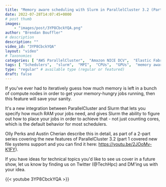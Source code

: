 ```yaml
---
title: "Memory aware scheduling with Slurm in ParallelCluster 3.2 (Part 2 of 2)"
date: 2022-07-28T14:07:45+0000
# post thumb
images:
    - "images/post/3YP8CbckYQA.png"
author: "Brendan Bouffler"
# description
description: ""
video_id: "3YP8CbckYQA"
layout: "video"
# Taxonomies
categories: [ "AWS ParallelCluster",  "Amazon NICE DCV",  "Elastic Fabric Adapter",  "Life Sciences", ]
tags: [ "Schedulers",  "slurm",  "MPI",  "CPUs",  "GPUs",  "memory aware",  "Storage",  "EC2",  "elastic fabric adapter",  "High Performance Computing",  "Lustre",  "autoscaling",  "scheduling",  "technical computing",  "EFA",  "HPC",  "tightly-coupled",  "elastic",  "infiniband",  "DCV",  "cloud computing",  "vizualization",  "virtualization",  "ParallelCluster",  "bioinformatics",  "scientific computing",  "techshorts", ]
type: "regular" # available type (regular or featured)
draft: false
---
```


If you've ever had to iteratively guess how much memory is left in a bunch of compute nodes in order to get your memory-hungry jobs running, then this feature will save your sanity.

It's a new integration between ParallelCluster and Slurm that lets you specify how much RAM your jobs need, and gives Slurm the ability to figure out how to place your jobs in order to achieve that - not just counting cores, which is the default behavior for most schedulers.

Olly Perks and Austin Cherian describe this in detail, as part of a 2-part series covering the new features of ParallelCluster 3.2 (part 1 covered new file systems support and you can find it here: https://youtu.be/2JOoMv-K1FY).

If you have ideas for technical topics you'd like to see us cover in a future show, let us know by finding us on Twitter (@TechHpc) and DM'ing us with your idea.

{{< youtube 3YP8CbckYQA >}}